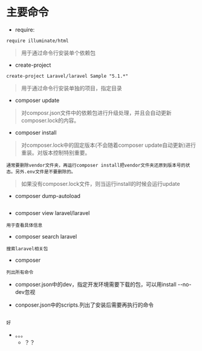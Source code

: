 # 主要命令

+ require:

```
require illuminate/html 
```
>用于通过命令行安装单个依赖包 

+ create-project  

```
create-project Laravel/laravel Sample "5.1.*" 
``` 
> 用于通过命令行安装单独的项目，指定目录  

+ composer update  

> 对composr.json文件中的依赖包进行升级处理，并且会自动更新composer.lock的内容。

+ composer install

> 对composer.lock中的固定版本(不会随着composer update自动更新)进行重装。对版本控制特别重要。
```
通常要删除vendor文件夹，再运行composer install把vendor文件夹还原到版本号的状态。另外.env文件是不要删除的。
```
> 如果没有composer.lock文件，则当运行install的时候会运行update

+ composer dump-autoload   

```

```

+ composer view laravel/laravel

```
用于查看具体信息
```

+ composer search laravel

```
搜索laravel相关包
```

+ composer 

```
列出所有命令
```

+ composer.json中的dev，指定开发环境需要下载的包，可以用install --no-dev忽视

+ conposer.json中的scripts.列出了安装后需要再执行的命令
```

```  
    好  

+ 。。。
  + ？？











